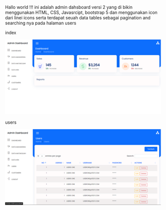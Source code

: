 Hallo world !!!
ini adalah admin dahsboard versi 2 yang di bikin menggunakan HTML, CSS, Javasrcipt, bootstrap 5 dan menggunakan icon dari linei icons serta terdapat seuah data tables sebagai pagination and searching nya pada halaman users

index

![alt text](image-2.png)

users

![alt text](image-3.png)